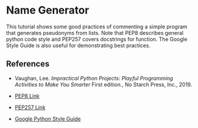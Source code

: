 # Name Generator
This tutorial shows some good practices of commenting a simple program that generates pseudonyms from lists. Note that PEP8 describes general python code style and PEP257 covers docstrings for function. The Google Style Guide is also useful for demonstrating best practices.

## References
- Vaughan, Lee. *Impractical Python Projects: Playful Programming Activities to Make You Smarter* First edition., No Starch Press, Inc., 2019.

- [PEP8 Link](https://peps.python.org/pep-0008/)

- [PEP257 Link](https://peps.python.org/pep-0257/)

- [Google Python Style Guide](https://google.github.io/styleguide/pyguide.html)